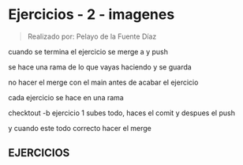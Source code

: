 # Ejercicios - 2 - imagenes

>Realizado por: Pelayo de la Fuente Díaz

cuando se termina el ejercicio se merge a y push

se hace una rama de lo que vayas haciendo y se guarda

no hacer el merge con el main antes de acabar el ejercicio

cada ejercicio se hace en una rama

checktout -b ejercicio 1
subes todo, haces el comit y despues el push

y cuando este todo correcto hacer el merge


## EJERCICIOS


